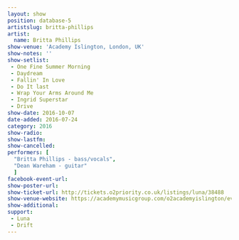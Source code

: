 ```yaml
---
layout: show
position: database-5
artistslug: britta-phillips
artist:
  name: Britta Phillips
show-venue: 'Academy Islington, London, UK'
show-notes: ''
show-setlist: 
 - One Fine Summer Morning
 - Daydream
 - Fallin' In Love
 - Do It last
 - Wrap Your Arms Around Me
 - Ingrid Superstar
 - Drive
show-date: 2016-10-07
date-added: 2016-07-24
category: 2016
show-radio: 
show-lastfm: 
show-cancelled: 
performers: [
  "Britta Phillips - bass/vocals",
  "Dean Wareham - guitar"
  ]
facebook-event-url: 
show-poster-url: 
show-ticket-url: http://tickets.o2priority.co.uk/listings/luna/38488
show-venue-website: https://academymusicgroup.com/o2academyislington/events/823430/luna-playing-penthouse-full-tickets
show-additional: 
support:
 - Luna
 - Drift
---
```

